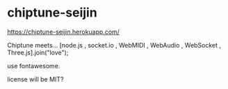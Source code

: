 # chiptune-seijin
https://chiptune-seijin.herokuapp.com/

Chiptune meets... [node.js , socket.io , WebMIDI , WebAudio , WebSocket , Three.js].join("love");

use fontawesome.

license will be MIT?
